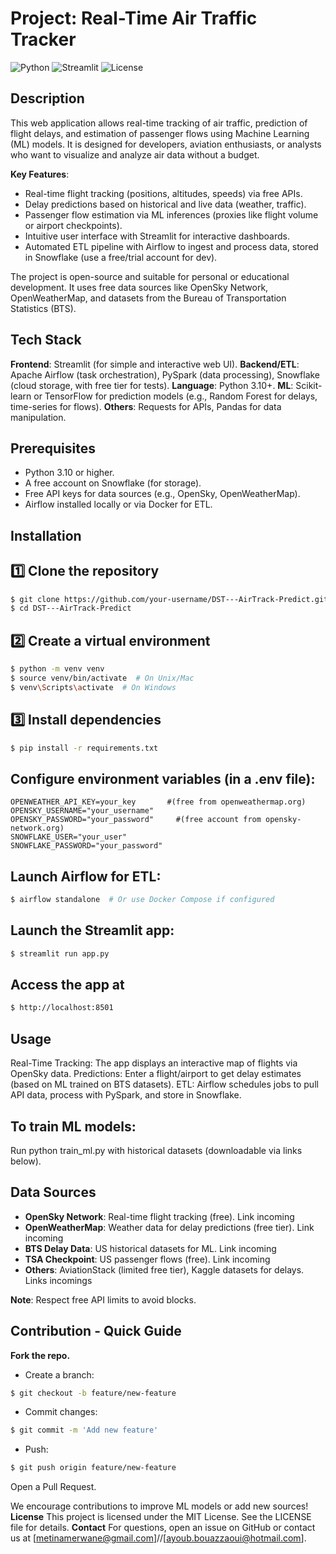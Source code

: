 # Project: Real-Time Air Traffic Tracker
![Python](https://img.shields.io/badge/Python-3.10%2B-blue)
![Streamlit](https://img.shields.io/badge/Streamlit-1.0%2B-red)
![License](https://img.shields.io/badge/License-MIT-green)


## Description
This web application allows real-time tracking of air traffic, prediction of flight delays, and estimation of passenger flows using Machine Learning (ML) models. It is designed for developers, aviation enthusiasts, or analysts who want to visualize and analyze air data without a budget.

**Key Features**:

- Real-time flight tracking (positions, altitudes, speeds) via free APIs.
- Delay predictions based on historical and live data (weather, traffic).
- Passenger flow estimation via ML inferences (proxies like flight volume or airport checkpoints).
- Intuitive user interface with Streamlit for interactive dashboards.
- Automated ETL pipeline with Airflow to ingest and process data, stored in Snowflake (use a free/trial account for dev).



The project is open-source and suitable for personal or educational development. It uses free data sources like OpenSky Network, OpenWeatherMap, and datasets from the Bureau of Transportation Statistics (BTS).

## Tech Stack

**Frontend**: Streamlit (for simple and interactive web UI).
**Backend/ETL**: Apache Airflow (task orchestration), PySpark (data processing), Snowflake (cloud storage, with free tier for tests).
**Language**: Python 3.10+.
**ML**: Scikit-learn or TensorFlow for prediction models (e.g., Random Forest for delays, time-series for flows).
**Others**: Requests for APIs, Pandas for data manipulation.

## Prerequisites

- Python 3.10 or higher.
- A free account on Snowflake (for storage).
- Free API keys for data sources (e.g., OpenSky, OpenWeatherMap).
- Airflow installed locally or via Docker for ETL.

## Installation

## 1️⃣ Clone the repository

```bash 
$ git clone https://github.com/your-username/DST---AirTrack-Predict.git
$ cd DST---AirTrack-Predict
```

## 2️⃣ Create a virtual environment

```bash 
$ python -m venv venv
$ source venv/bin/activate  # On Unix/Mac
$ venv\Scripts\activate  # On Windows
``` 

## 3️⃣ Install dependencies

```bash
$ pip install -r requirements.txt
``` 


## Configure environment variables (in a .env file):
```text
OPENWEATHER_API_KEY=your_key       #(free from openweathermap.org)
OPENSKY_USERNAME="your_username" 
OPENSKY_PASSWORD="your_password"     #(free account from opensky-network.org)
SNOWFLAKE_USER="your_user"
SNOWFLAKE_PASSWORD="your_password"
 ``` 


## Launch Airflow for ETL:

```bash 
$ airflow standalone  # Or use Docker Compose if configured
``` 

## Launch the Streamlit app:

```bash 
$ streamlit run app.py
``` 


## Access the app at

```bash 
$ http://localhost:8501
``` 


## Usage

Real-Time Tracking: The app displays an interactive map of flights via OpenSky data.
Predictions: Enter a flight/airport to get delay estimates (based on ML trained on BTS datasets).
ETL: Airflow schedules jobs to pull API data, process with PySpark, and store in Snowflake.

## To train ML models:

Run python train_ml.py with historical datasets (downloadable via links below).

## Data Sources

- **OpenSky Network**: Real-time flight tracking (free). Link incoming
- **OpenWeatherMap**: Weather data for delay predictions (free tier). Link incoming
- **BTS Delay Data**: US historical datasets for ML. Link incoming
- **TSA Checkpoint**: US passenger flows (free). Link incoming
- **Others**: AviationStack (limited free tier), Kaggle datasets for delays. Links incomings

**Note**: Respect free API limits to avoid blocks.

## Contribution - Quick Guide

**Fork the repo.**
- Create a branch: 
```bash 
$ git checkout -b feature/new-feature
```
- Commit changes:
```bash 
$ git commit -m 'Add new feature'
 ```
- Push:
```bash
$ git push origin feature/new-feature
```
Open a Pull Request.

We encourage contributions to improve ML models or add new sources!
**License**
This project is licensed under the MIT License. See the LICENSE file for details.
**Contact**
For questions, open an issue on GitHub or contact us at [metinamerwane@gmail.com]//[ayoub.bouazzaoui@hotmail.com].
